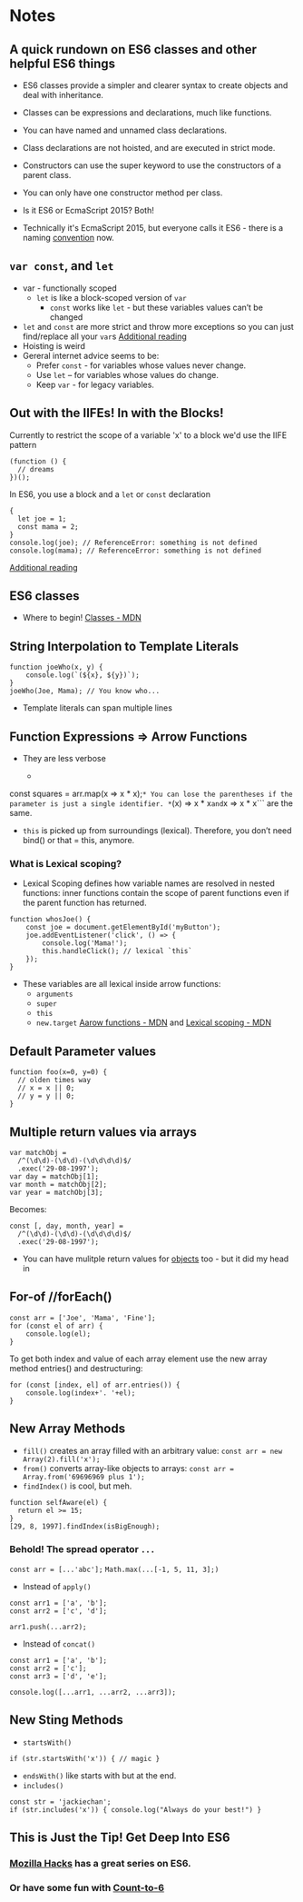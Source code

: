 # Notes
## A quick rundown on ES6 classes and other helpful ES6 things

* ES6 classes provide a simpler and clearer syntax to create objects and deal with inheritance.
* Classes can be expressions and declarations, much like functions.
* You can have named and unnamed class declarations.
* Class declarations are not hoisted, and are executed in strict mode.
* Constructors can use the super keyword to use the constructors of a parent class.
* You can only have one constructor method per class.

* Is it ES6 or EcmaScript 2015? Both!
*  Technically it's EcmaScript 2015, but everyone calls it ES6 - there is a naming [convention](https://tc39.github.io/process-document/) now.

## ```var const```, and ```let```

* var - functionally scoped
  * ```let``` is like a block-scoped version of ```var```
    * ```const``` works like ```let``` - but these variables values can’t be changed
* ```let``` and ```const``` are more strict and throw more exceptions so you can just find/replace all your ```var```s
[Additional reading](http://stackoverflow.com/questions/34564403/what-is-block-scope-function-ecmascript-6-compare-with-ecmascript-5)
* Hoisting is weird
* Gereral internet advice seems to be:
  * Prefer ```const``` - for variables whose values never change.
  * Use ```let``` – for variables whose values do change.
  * Keep ``var`` - for legacy variables.

## Out with the IIFEs! In with the Blocks!
Currently to restrict the scope of a variable 'x' to a block we'd use the IIFE pattern
```
(function () {
  // dreams
})();
```
In ES6, you use a block and a ```let``` or ```const``` declaration
```
{
  let joe = 1;
  const mama = 2;
}
console.log(joe); // ReferenceError: something is not defined
console.log(mama); // ReferenceError: something is not defined
```
[Additional reading](http://stackoverflow.com/questions/27471510/block-scoping-in-es6)

## ES6 classes
* Where to begin! [Classes - MDN](https://developer.mozilla.org/en/docs/Web/JavaScript/Reference/Classes)

## String Interpolation to Template Literals
```
function joeWho(x, y) {
    console.log(`(${x}, ${y})`);
}
joeWho(Joe, Mama); // You know who...
```
* Template literals can span multiple lines

## Function Expressions => Arrow Functions
* They are less verbose
  * ```const arr = [1, 2, 3];
const squares = arr.map(x => x * x);```
    * You can lose the parentheses if the parameter is just a single identifier.
    * ```(x) => x * x``` and ```x => x * x``` are the same.
* ```this``` is picked up from surroundings (lexical). Therefore, you don’t need bind() or that = this, anymore.
### What is Lexical scoping?
* Lexical Scoping defines how variable names are resolved in nested functions: inner functions contain the scope of parent functions even if the parent function has returned.
```
function whosJoe() {
    const joe = document.getElementById('myButton');
    joe.addEventListener('click', () => {
        console.log('Mama!');
        this.handleClick(); // lexical `this`
    });
}
```
* These variables are all lexical inside arrow functions:
  * ```arguments```
  * ```super```
  * ```this```
  * ```new.target```
[Aarow functions - MDN](https://developer.mozilla.org/en/docs/Web/JavaScript/Reference/Functions/Arrow_functions) and [Lexical scoping - MDN](https://developer.mozilla.org/en/docs/Web/JavaScript/Closures#Lexical_scoping)

## Default Parameter values
```
function foo(x=0, y=0) {
  // olden times way
  // x = x || 0;
  // y = y || 0;
}
```

## Multiple return values via arrays
```
var matchObj =
  /^(\d\d)-(\d\d)-(\d\d\d\d)$/
  .exec('29-08-1997');
var day = matchObj[1];
var month = matchObj[2];
var year = matchObj[3];
```
Becomes:
```
const [, day, month, year] =
  /^(\d\d)-(\d\d)-(\d\d\d\d)$/
  .exec('29-08-1997');
```
* You can have mulitple return values for [objects](https://developer.mozilla.org/en/docs/Web/JavaScript/Reference/Operators/Destructuring_assignment#Object_destructuring) too - but it did my head in

## For-of //forEach()
```
const arr = ['Joe', 'Mama', 'Fine'];
for (const el of arr) {
    console.log(el);
}
```
To get both index and value of each array element use the new array method entries() and destructuring:
```
for (const [index, el] of arr.entries()) {
    console.log(index+'. '+el);
}
```

## New Array Methods
* ```fill()``` creates an array filled with an arbitrary value:
```const arr = new Array(2).fill('x');```
* ```from()``` converts array-like objects to arrays:
```const arr = Array.from('69696969 plus 1');```
* ```findIndex()``` is cool, but meh.
```
function selfAware(el) {
  return el >= 15;
}
[29, 8, 1997].findIndex(isBigEnough);
```
### Behold! The spread operator ```...```
```const arr = [...'abc'];```
```Math.max(...[-1, 5, 11, 3];)```
* Instead of ```apply()```
```
const arr1 = ['a', 'b'];
const arr2 = ['c', 'd'];

arr1.push(...arr2);
```
* Instead of ```concat()```
```
const arr1 = ['a', 'b'];
const arr2 = ['c'];
const arr3 = ['d', 'e'];

console.log([...arr1, ...arr2, ...arr3]);
```

## New Sting Methods
* ```startsWith()```
```
if (str.startsWith('x')) { // magic }
```
* ```endsWith()``` like starts with but at the end.
* ```includes()```
```
const str = 'jackiechan';
if (str.includes('x')) { console.log("Always do your best!") }
```

## This is Just the Tip! Get Deep Into ES6

### [Mozilla Hacks](https://hacks.mozilla.org/category/es6-in-depth/) has a great series on ES6.
### Or have some fun with [Count-to-6](https://github.com/domenic/count-to-6)
